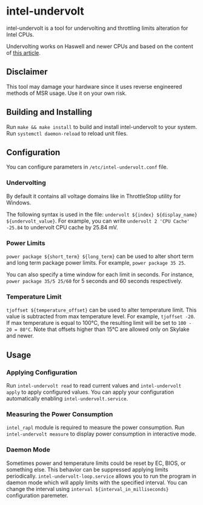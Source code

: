 # intel-undervolt

intel-undervolt is a tool for undervolting and throttling limits alteration for Intel CPUs.

Undervolting works on Haswell and newer CPUs and based on the content of
[this article](https://github.com/mihic/linux-intel-undervolt).

## Disclaimer

This tool may damage your hardware since it uses reverse engineered methods of MSR usage.
Use it on your own risk.

## Building and Installing

Run `make && make install` to build and install intel-undervolt to your system.
Run `systemctl daemon-reload` to reload unit files.

## Configuration

You can configure parameters in `/etc/intel-undervolt.conf` file.

### Undervolting

By default it contains all voltage domains like in ThrottleStop utility for Windows.

The following syntax is used in the file: `undervolt ${index} ${display_name} ${undervolt_value}`.
For example, you can write `undervolt 2 'CPU Cache' -25.84` to undervolt CPU cache by 25.84 mV.

### Power Limits

`power package ${short_term} ${long_term}` can be used to alter short term and long term package
power limits. For example, `power package 35 25`.

You can also specify a time window for each limit in seconds. For instance,
`power package 35/5 25/60` for 5 seconds and 60 seconds respectively.

### Temperature Limit

`tjoffset ${temperature_offset}` can be used to alter temperature limit. This value is subtracted
from max temperature level. For example, `tjoffset -20`. If max temperature is equal to 100°C, the
resulting limit will be set to `100 - 20 = 80°C`. Note that offsets higher than 15°C are allowed
only on Skylake and newer.

## Usage

### Applying Configuration

Run `intel-undervolt read` to read current values and `intel-undervolt apply` to apply configured
values. You can apply your configuration automatically enabling `intel-undervolt.service`.

### Measuring the Power Consumption

`intel_rapl` module is required to measure the power consumption. Run `intel-undervolt measure` to
display power consumption in interactive mode.

### Daemon Mode

Sometimes power and temperature limits could be reset by EC, BIOS, or something else. This behavior
can be suppressed applying limits periodically. `intel-undervolt-loop.service` allows you to run
the program in daemon mode which will apply limits with the specified interval. You can change the
interval using `interval ${interval_in_milliseconds}` configuration paremeter.
